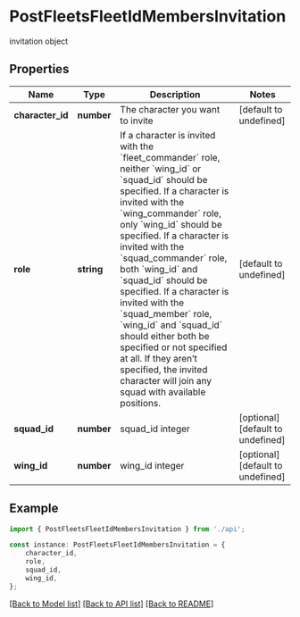 # PostFleetsFleetIdMembersInvitation

invitation object

## Properties

Name | Type | Description | Notes
------------ | ------------- | ------------- | -------------
**character_id** | **number** | The character you want to invite | [default to undefined]
**role** | **string** | If a character is invited with the &#x60;fleet_commander&#x60; role, neither &#x60;wing_id&#x60; or &#x60;squad_id&#x60; should be specified. If a character is invited with the &#x60;wing_commander&#x60; role, only &#x60;wing_id&#x60; should be specified. If a character is invited with the &#x60;squad_commander&#x60; role, both &#x60;wing_id&#x60; and &#x60;squad_id&#x60; should be specified. If a character is invited with the &#x60;squad_member&#x60; role, &#x60;wing_id&#x60; and &#x60;squad_id&#x60; should either both be specified or not specified at all. If they aren’t specified, the invited character will join any squad with available positions. | [default to undefined]
**squad_id** | **number** | squad_id integer | [optional] [default to undefined]
**wing_id** | **number** | wing_id integer | [optional] [default to undefined]

## Example

```typescript
import { PostFleetsFleetIdMembersInvitation } from './api';

const instance: PostFleetsFleetIdMembersInvitation = {
    character_id,
    role,
    squad_id,
    wing_id,
};
```

[[Back to Model list]](../README.md#documentation-for-models) [[Back to API list]](../README.md#documentation-for-api-endpoints) [[Back to README]](../README.md)
